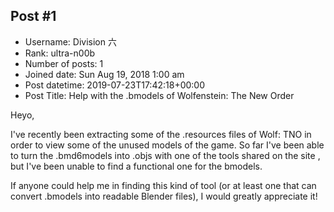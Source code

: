 ## Post #1
- Username: Division 六
- Rank: ultra-n00b
- Number of posts: 1
- Joined date: Sun Aug 19, 2018 1:00 am
- Post datetime: 2019-07-23T17:42:18+00:00
- Post Title: Help with the .bmodels of Wolfenstein: The New Order

Heyo,

I've recently been extracting some of the .resources files of Wolf: TNO in order to view some of the unused models of the game. So far I've been able to turn the .bmd6models into .objs with one of the tools shared on the site , but I've been unable to find a functional one for the bmodels.

If anyone could help me in finding this kind of tool (or at least one that can convert .bmodels into readable Blender files), I would greatly appreciate it!
